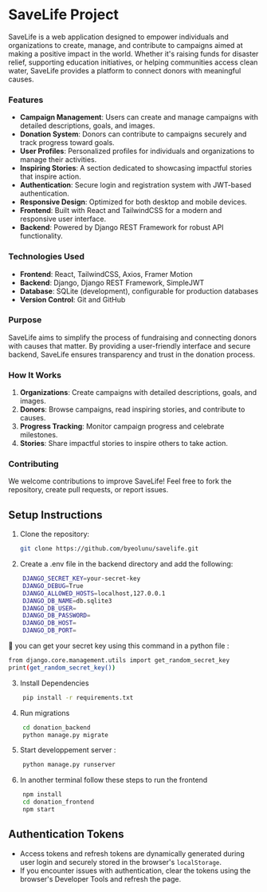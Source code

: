 # SaveLife Project

SaveLife is a web application designed to empower individuals and organizations to create, manage, and contribute to campaigns aimed at making a positive impact in the world. Whether it's raising funds for disaster relief, supporting education initiatives, or helping communities access clean water, SaveLife provides a platform to connect donors with meaningful causes.

### **Features**
- **Campaign Management**: Users can create and manage campaigns with detailed descriptions, goals, and images.
- **Donation System**: Donors can contribute to campaigns securely and track progress toward goals.
- **User Profiles**: Personalized profiles for individuals and organizations to manage their activities.
- **Inspiring Stories**: A section dedicated to showcasing impactful stories that inspire action.
- **Authentication**: Secure login and registration system with JWT-based authentication.
- **Responsive Design**: Optimized for both desktop and mobile devices.
- **Frontend**: Built with React and TailwindCSS for a modern and responsive user interface.
- **Backend**: Powered by Django REST Framework for robust API functionality.

### **Technologies Used**
- **Frontend**: React, TailwindCSS, Axios, Framer Motion
- **Backend**: Django, Django REST Framework, SimpleJWT
- **Database**: SQLite (development), configurable for production databases
- **Version Control**: Git and GitHub

### **Purpose**
SaveLife aims to simplify the process of fundraising and connecting donors with causes that matter. By providing a user-friendly interface and secure backend, SaveLife ensures transparency and trust in the donation process.

### **How It Works**
1. **Organizations**: Create campaigns with detailed descriptions, goals, and images.
2. **Donors**: Browse campaigns, read inspiring stories, and contribute to causes.
3. **Progress Tracking**: Monitor campaign progress and celebrate milestones.
4. **Stories**: Share impactful stories to inspire others to take action.

### **Contributing**
We welcome contributions to improve SaveLife! Feel free to fork the repository, create pull requests, or report issues.



## Setup Instructions

1. Clone the repository:
   ```bash
   git clone https://github.com/byeolunu/savelife.git

2. Create a .env file in the backend directory and add the following:
```bash
    DJANGO_SECRET_KEY=your-secret-key
    DJANGO_DEBUG=True
    DJANGO_ALLOWED_HOSTS=localhost,127.0.0.1
    DJANGO_DB_NAME=db.sqlite3
    DJANGO_DB_USER=
    DJANGO_DB_PASSWORD=
    DJANGO_DB_HOST=
    DJANGO_DB_PORT=
```
🔴 you can get your secret key using this command in a python file : 
```bash 
from django.core.management.utils import get_random_secret_key
print(get_random_secret_key())
```
3. Install Dependencies 
```bash 
    pip install -r requirements.txt
```
4. Run migrations 
```bash 
    cd donation_backend 
    python manage.py migrate
```

5. Start developpement server : 
```bash 
    python manage.py runserver
```

6. In another terminal follow these steps to run the frontend 
```bash 
    npm install
    cd donation_frontend
    npm start
```


## Authentication Tokens

- Access tokens and refresh tokens are dynamically generated during user login and securely stored in the browser's `localStorage`.
- If you encounter issues with authentication, clear the tokens using the browser's Developer Tools and refresh the page.
